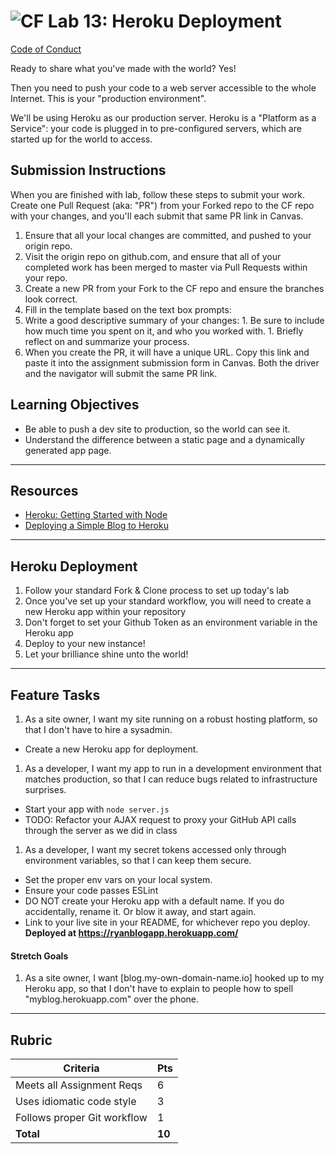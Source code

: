 ![CF](https://i.imgur.com/7v5ASc8.png)  Lab 13: Heroku Deployment
=======
[Code of Conduct](https://github.com/codefellows/code-of-conduct)

Ready to share what you've made with the world? Yes!

Then you need to push your code to a web server accessible to the whole Internet. This is your "production environment".

We'll be using Heroku as our production server. Heroku is a "Platform as a Service": your code is plugged in to pre-configured servers, which are started up for the world to access.

## Submission Instructions
When you are finished with lab, follow these steps to submit your work. Create one Pull Request (aka: "PR") from your Forked repo to the CF repo with your changes, and you'll each submit that same PR link in Canvas.

1. Ensure that all your local changes are committed, and pushed to your origin repo.
1. Visit the origin repo on github.com, and ensure that all of your completed work has been merged to master via Pull Requests within your repo.
1. Create a new PR from your Fork to the CF repo and ensure the branches look correct.
1. Fill in the template based on the text box prompts:
  1. Write a good descriptive summary of your changes:
    1. Be sure to include how much time you spent on it, and who you worked with.
    1. Briefly reflect on and summarize your process.
1. When you create the PR, it will have a unique URL. Copy this link and paste it into the assignment submission form in Canvas. Both the driver and the navigator will submit the same PR link.


## Learning Objectives

- Be able to push a dev site to production, so the world can see it.
- Understand the difference between a static page and a dynamically generated app page.

---

## Resources  

- [Heroku: Getting Started with Node](https://devcenter.heroku.com/articles/getting-started-with-nodejs#introduction)
- [Deploying a Simple Blog to Heroku](https://howtonode.org/deploy-blog-to-heroku)

---

## Heroku Deployment

1. Follow your standard Fork & Clone process to set up today's lab
2. Once you've set up your standard workflow, you will need to create a new Heroku app within your repository
3. Don't forget to set your Github Token as an environment variable in the Heroku app
4. Deploy to your new instance!
5. Let your brilliance shine unto the world!

---

## Feature Tasks  

1. As a site owner, I want my site running on a robust hosting platform, so that I don't have to hire a sysadmin.
 - Create a new Heroku app for deployment.
1. As a developer, I want my app to run in a development environment that matches production, so that I can reduce bugs related to infrastructure surprises.
 - Start your app with `node server.js`
 - TODO: Refactor your AJAX request to proxy your GitHub API calls through the server as we did in class
1. As a developer, I want my secret tokens accessed only through environment variables, so that I can keep them secure.
 - Set the proper env vars on your local system.
 - Ensure your code passes ESLint
 - DO NOT create your Heroku app with a default name. If you do accidentally, rename it. Or blow it away, and start again.
 - Link to your live site in your README, for whichever repo you deploy.
**Deployed at https://ryanblogapp.herokuapp.com/**

#### Stretch Goals  

 1. As a site owner, I want [blog.my-own-domain-name.io] hooked up to my Heroku app, so that I don't have to explain to people how to spell "myblog.herokuapp.com" over the phone.

---

## Rubric  

Criteria | Pts
---|---
Meets all Assignment Reqs | 6
Uses idiomatic code style | 3
Follows proper Git workflow | 1
**Total** | **10**
